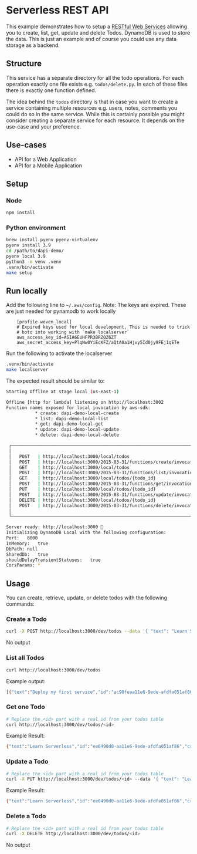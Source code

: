 <!--
title: 'AWS Serverless REST API with DynamoDB store example in Python'
description: 'This example demonstrates how to setup a RESTful Web Service allowing you to create, list, get, update and delete Todos. DynamoDB is used to store the data.'
layout: Doc
framework: v1
platform: AWS
language: Python
priority: 10
authorLink: 'https://github.com/helveticafire'
authorName: 'Ben Fitzgerald'
authorAvatar: 'https://avatars0.githubusercontent.com/u/1323872?v=4&s=140'
-->
# Serverless REST API

This example demonstrates how to setup a [RESTful Web Services](https://en.wikipedia.org/wiki/Representational_state_transfer#Applied_to_web_services) allowing you to create, list, get, update and delete Todos. DynamoDB is used to store the data. This is just an example and of course you could use any data storage as a backend.

## Structure

This service has a separate directory for all the todo operations. For each operation exactly one file exists e.g. `todos/delete.py`. In each of these files there is exactly one function defined.

The idea behind the `todos` directory is that in case you want to create a service containing multiple resources e.g. users, notes, comments you could do so in the same service. While this is certainly possible you might consider creating a separate service for each resource. It depends on the use-case and your preference.

## Use-cases

- API for a Web Application
- API for a Mobile Application

## Setup
### Node
```bash
npm install
```

### Python environment
```bash
brew install pyenv pyenv-virtualenv
pyenv install 3.9
cd /path/to/dapi-demo/
pyenv local 3.9
python3 -m venv .venv
.venv/bin/activate
make setup
```

## Run locally
Add the following line to `~/.aws/config`.
Note: The keys are expired. These are just needed for pynamodb to work locally

```
    [profile woven_local]
    # Expired keys used for local development. This is needed to trick
    # boto into working with `make localserver`
    aws_access_key_id=ASIA6EUHFPR3BRZQZ6ZT
    aws_secret_access_key=PlqNw0YiEcKFZ/aQtA0a1Hjvy5Id0jy9FEj1qETe
```

Run the following to activate the localserver
```bash
.venv/bin/activate
make localserver
```

The expected result should be similar to:

```bash
Starting Offline at stage local (us-east-1)

Offline [http for lambda] listening on http://localhost:3002
Function names exposed for local invocation by aws-sdk:
           * create: dapi-demo-local-create
           * list: dapi-demo-local-list
           * get: dapi-demo-local-get
           * update: dapi-demo-local-update
           * delete: dapi-demo-local-delete

 ┌────────────────────────────────────────────────────────────────────────────┐
 │                                                                            │
 │   POST   | http://localhost:3000/local/todos                               │
 │   POST   | http://localhost:3000/2015-03-31/functions/create/invocations   │
 │   GET    | http://localhost:3000/local/todos                               │
 │   POST   | http://localhost:3000/2015-03-31/functions/list/invocations     │
 │   GET    | http://localhost:3000/local/todos/{todo_id}                     │
 │   POST   | http://localhost:3000/2015-03-31/functions/get/invocations      │
 │   PUT    | http://localhost:3000/local/todos/{todo_id}                     │
 │   POST   | http://localhost:3000/2015-03-31/functions/update/invocations   │
 │   DELETE | http://localhost:3000/local/todos/{todo_id}                     │
 │   POST   | http://localhost:3000/2015-03-31/functions/delete/invocations   │
 │                                                                            │
 └────────────────────────────────────────────────────────────────────────────┘

Server ready: http://localhost:3000 🚀
Initializing DynamoDB Local with the following configuration:
Port:	8000
InMemory:	true
DbPath:	null
SharedDb:	true
shouldDelayTransientStatuses:	true
CorsParams:	*

```

## Usage

You can create, retrieve, update, or delete todos with the following commands:

### Create a Todo

```bash
curl -X POST http://localhost:3000/dev/todos --data '{ "text": "Learn Serverless" }'
```

No output

### List all Todos

```bash
curl http://localhost:3000/dev/todos
```

Example output:
```bash
[{"text":"Deploy my first service","id":"ac90feaa11e6-9ede-afdfa051af86","checked":true,"updatedAt":1479139961304},{"text":"Learn Serverless","id":"206793aa11e6-9ede-afdfa051af86","createdAt":1479139943241,"checked":false,"updatedAt":1479139943241}]%
```

### Get one Todo

```bash
# Replace the <id> part with a real id from your todos table
curl http://localhost:3000/dev/todos/<id>
```

Example Result:
```bash
{"text":"Learn Serverless","id":"ee6490d0-aa11e6-9ede-afdfa051af86","createdAt":1479138570824,"checked":false,"updatedAt":1479138570824}%
```

### Update a Todo

```bash
# Replace the <id> part with a real id from your todos table
curl -X PUT http://localhost:3000/dev/todos/<id> --data '{ "text": "Learn Serverless", "checked": true }'
```

Example Result:
```bash
{"text":"Learn Serverless","id":"ee6490d0-aa11e6-9ede-afdfa051af86","createdAt":1479138570824,"checked":true,"updatedAt":1479138570824}%
```

### Delete a Todo

```bash
# Replace the <id> part with a real id from your todos table
curl -X DELETE http://localhost:3000/dev/todos/<id>
```

No output
